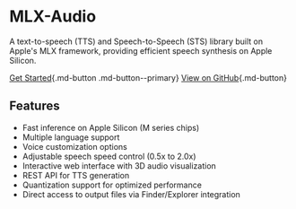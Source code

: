 # MLX-Audio

A text-to-speech (TTS) and Speech-to-Speech (STS) library built on Apple's MLX framework, providing efficient speech synthesis on Apple Silicon.


[Get Started](getting-started.md){.md-button .md-button--primary}
[View on GitHub](https://github.com/Blaizzy/mlx-audio){.md-button}

## Features

- Fast inference on Apple Silicon (M series chips)
- Multiple language support
- Voice customization options
- Adjustable speech speed control (0.5x to 2.0x)
- Interactive web interface with 3D audio visualization
- REST API for TTS generation
- Quantization support for optimized performance
- Direct access to output files via Finder/Explorer integration

